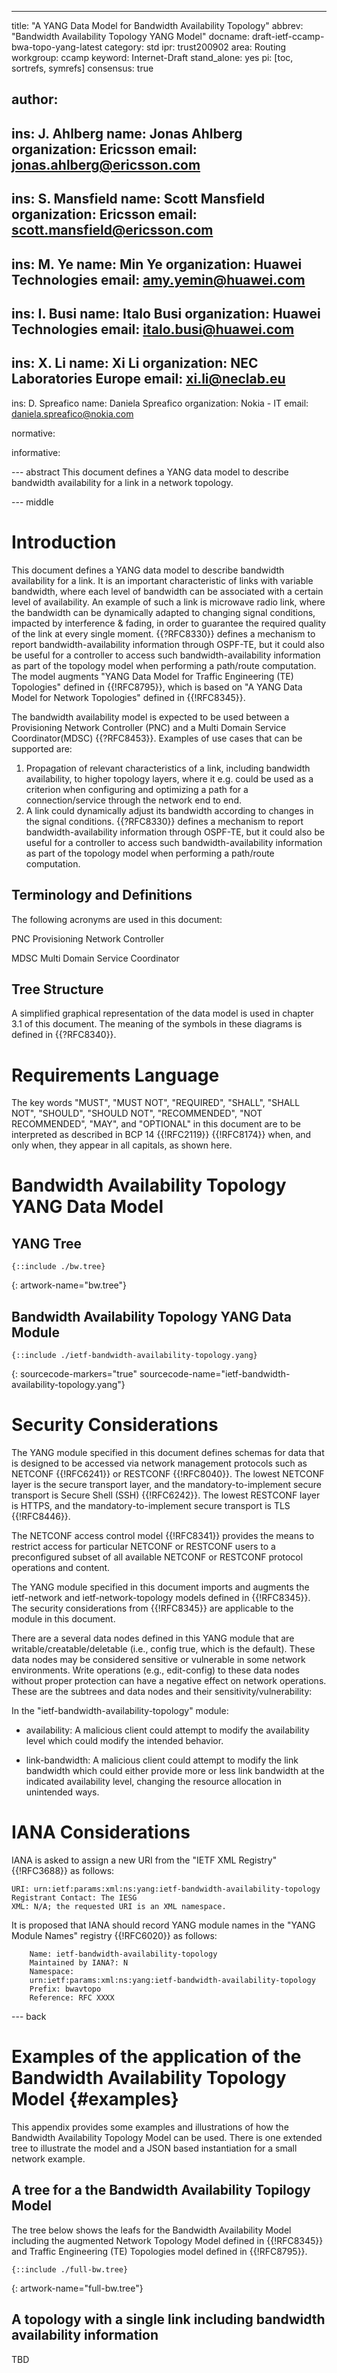 ---
title: "A YANG Data Model for Bandwidth Availability Topology"
abbrev: "Bandwidth Availability Topology YANG Model"
docname: draft-ietf-ccamp-bwa-topo-yang-latest
category: std
ipr: trust200902
area: Routing
workgroup: ccamp
keyword: Internet-Draft
stand_alone: yes
pi: [toc, sortrefs, symrefs]
consensus: true

author:
 -
   ins: J. Ahlberg
   name: Jonas Ahlberg
   organization: Ericsson
   email: jonas.ahlberg@ericsson.com
 -
   ins: S. Mansfield
   name: Scott Mansfield
   organization: Ericsson
   email: scott.mansfield@ericsson.com
 -
   ins: M. Ye
   name: Min Ye
   organization: Huawei Technologies
   email: amy.yemin@huawei.com
 -
   ins: I. Busi
   name: Italo Busi
   organization: Huawei Technologies
   email: italo.busi@huawei.com
 -
   ins: X. Li
   name: Xi Li
   organization: NEC Laboratories Europe
   email: xi.li@neclab.eu
 -
   ins: D. Spreafico
   name: Daniela Spreafico
   organization: Nokia - IT
   email: daniela.spreafico@nokia.com

normative:

informative:

--- abstract
This document defines a YANG data model to describe bandwidth availability for a link in a network topology.

--- middle

# Introduction

This document defines a YANG data model to describe bandwidth availability for a link.  It is an important characteristic of links with variable bandwidth, where each level of bandwidth can be associated with a certain level of availability.  An example of such a link is microwave radio link, where the bandwidth can be dynamically adapted to changing signal conditions, impacted by interference & fading, in order to guarantee the required quality of the link at every single moment.  {{?RFC8330}} defines a mechanism to report bandwidth-availability information through OSPF-TE, but it could also be useful for a controller to access such bandwidth-availability information as part of the topology model when performing a path/route computation.  The model augments "YANG Data Model for Traffic Engineering (TE) Topologies" defined in {{!RFC8795}}, which is based on "A YANG Data Model for Network Topologies" defined in {{!RFC8345}}.

The bandwidth availability model is expected to be used between a Provisioning Network Controller (PNC) and a Multi Domain Service Coordinator(MDSC) {{?RFC8453}}.  Examples of use cases that can be supported are:

1. Propagation of relevant characteristics of a link, including bandwidth availability, to higher topology layers, where it e.g. could be used as a criterion when configuring and optimizing a path for a connection/service through the network end to end.
2. A link could dynamically adjust its bandwidth according to changes in the signal conditions. {{?RFC8330}} defines a mechanism to report bandwidth-availability information through OSPF-TE, but it could also be useful for a controller to access such bandwidth-availability information as part of the topology model when performing a path/route computation.

## Terminology and Definitions
The following acronyms are used in this document:

PNC Provisioning Network Controller

MDSC Multi Domain Service Coordinator

## Tree Structure
A simplified graphical representation of the data model is used in chapter 3.1 of this document.  The meaning of the symbols in these diagrams is defined in {{?RFC8340}}.

# Requirements Language
The key words "MUST", "MUST NOT", "REQUIRED", "SHALL", "SHALL NOT", "SHOULD", "SHOULD NOT", "RECOMMENDED", "NOT RECOMMENDED", "MAY", and "OPTIONAL" in this document are to be interpreted as described in BCP 14 {{!RFC2119}} {{!RFC8174}} when, and only when, they appear in all capitals, as shown here.

# Bandwidth Availability Topology YANG Data Model

## YANG Tree
~~~~ yangtree
{::include ./bw.tree}
~~~~
{: artwork-name="bw.tree"}

## Bandwidth Availability Topology YANG Data Module
~~~~ yang
{::include ./ietf-bandwidth-availability-topology.yang}
~~~~
{: sourcecode-markers="true" sourcecode-name="ietf-bandwidth-availability-topology.yang"}

# Security Considerations

   The YANG module specified in this document defines schemas for data
   that is designed to be accessed via network management protocols such
   as NETCONF {{!RFC6241}} or RESTCONF {{!RFC8040}}.  The lowest NETCONF layer
   is the secure transport layer, and the mandatory-to-implement secure
   transport is Secure Shell (SSH) {{!RFC6242}}.  The lowest RESTCONF layer
   is HTTPS, and the mandatory-to-implement secure transport is TLS
   {{!RFC8446}}.

   The NETCONF access control model {{!RFC8341}} provides the means to
   restrict access for particular NETCONF or RESTCONF users to a
   preconfigured subset of all available NETCONF or RESTCONF protocol
   operations and content.

   The YANG module specified in this document imports and augments the
   ietf-network and ietf-network-topology models defined in {{!RFC8345}}.
   The security considerations from {{!RFC8345}} are applicable to the
   module in this document.

   There are a several data nodes defined in this YANG module that are
   writable/creatable/deletable (i.e., config true, which is the
   default).  These data nodes may be considered sensitive or vulnerable
   in some network environments.  Write operations (e.g., edit-config)
   to these data nodes without proper protection can have a negative
   effect on network operations.  These are the subtrees and data nodes
   and their sensitivity/vulnerability:

   In the "ietf-bandwidth-availability-topology" module:

   - availability: A malicious client could attempt to modify the
      availability level which could modify the intended behavior.

   - link-bandwidth: A malicious client could attempt to modify the
      link bandwidth which could either provide more or less link
      bandwidth at the indicated availability level, changing the
      resource allocation in unintended ways.

# IANA Considerations

   IANA is asked to assign a new URI from the "IETF XML Registry"
   {{!RFC3688}} as follows:

~~~~
URI: urn:ietf:params:xml:ns:yang:ietf-bandwidth-availability-topology
Registrant Contact: The IESG
XML: N/A; the requested URI is an XML namespace.
~~~~

   It is proposed that IANA should record YANG module names in the "YANG
   Module Names" registry {{!RFC6020}} as follows:

~~~~
    Name: ietf-bandwidth-availability-topology
    Maintained by IANA?: N
    Namespace:
    urn:ietf:params:xml:ns:yang:ietf-bandwidth-availability-topology
    Prefix: bwavtopo
    Reference: RFC XXXX
~~~~

--- back

# Examples of the application of the Bandwidth Availability Topology Model {#examples}

   This appendix provides some examples and illustrations of how the
   Bandwidth Availability Topology Model can be used.  There is one
   extended tree to illustrate the model and a JSON based instantiation
   for a small network example.

## A tree for a the Bandwidth Availability Topilogy Model

   The tree below shows the leafs for the Bandwidth Availability Model
   including the augmented Network Topology Model defined in
   {{!RFC8345}} and Traffic Engineering (TE) Topologies model defined
   in {{!RFC8795}}.

~~~~ yangtree
{::include ./full-bw.tree}
~~~~
{: artwork-name="full-bw.tree"}

## A topology with a single link including bandwidth availability information

   TBD

